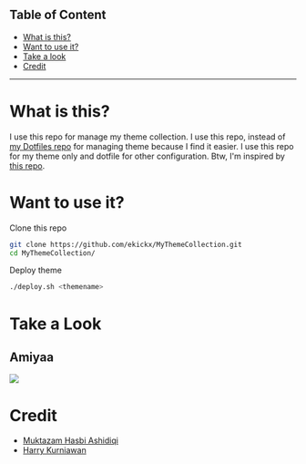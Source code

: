 ## Table of Content
- [What is this?](#what-is-this)
- [Want to use it?](#want-to-use-it)
- [Take a look](#take-a-look)
- [Credit](#credit)
----


# What is this?

I use this repo for manage my theme collection. I use this repo, instead of [my Dotfiles repo](https://github.com/ekickx/Dotfiles) for managing theme because I find it easier. I use this repo for my theme only and dotfile for other configuration. Btw, I'm inspired by [this repo](https://github.com/reorr/my-theme-collection).

# Want to use it?

Clone this repo

```bash
git clone https://github.com/ekickx/MyThemeCollection.git
cd MyThemeCollection/
```

Deploy theme

```bash
./deploy.sh <themename>
```

# Take a Look
## Amiyaa

![](https://raw.githubusercontent.com/ekickx/MyThemeCollection/master/.screenshot/Amiyaa.png?token=AGKAJVQ4SVR4TXSK2I4WCRC6LSRWA)



# Credit
- [Muktazam Hasbi Ashidiqi](https://github.com/reorr)
- [Harry Kurniawan](https://github.com/owl4ce)


